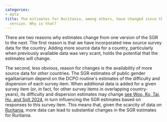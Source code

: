 ```yaml
---
categories:
- data
title: The estimates for Ruritania, among others, have changed since the previous
  version. Why is that?
---
```


There are two reasons why estimates change from one version of the SGR to the next. The first reason is that we have incorporated new source survey data for the country.  Adding more source data for a country, particularly when previously available data was very scant, holds the potential that the estimates will change.

The second, less obvious, reason for changes is the availability of more source data for _other_ countries. The SGR estimates of public gender egalitarianism depend on the DCPO routine's estimates of the difficulty and dispersion of each survey item. When additional data is added for a given survey item (or, in fact, for other survey items in overlapping country-years), its difficulty and dispersion estimates may change [see Woo, Ko, Tai, Hu, and Solt 2024](../../../publications/published/gayrights/), in turn influencing the SGR estimates based on responses to this survey item. This means that, given the scarcity of data on [Ruritania](https://en.wikipedia.org/wiki/Ruritania#In_academia), more data can lead to substantial changes in the SGR estimates for Ruritania.
